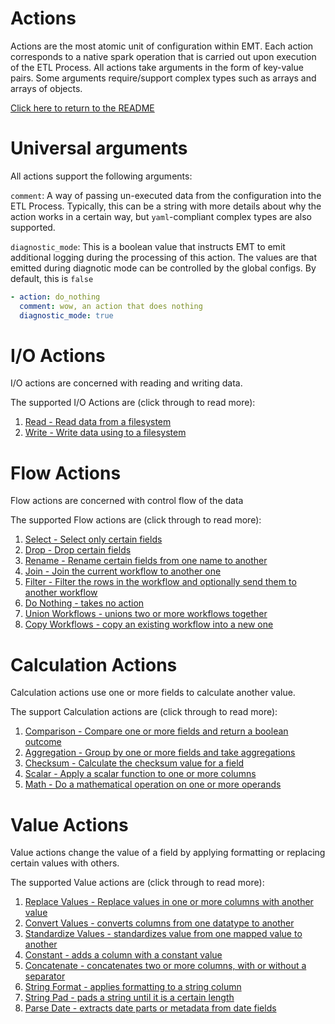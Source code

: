 # Actions
Actions are the most atomic unit of configuration within EMT. Each action corresponds to a native spark operation that is carried out upon execution of the ETL Process. All actions take arguments in the form of key-value pairs. Some arguments require/support complex types such as arrays and arrays of objects.

[Click here to return to the README](../README.md)

# Universal arguments
All actions support the following arguments:

`comment`: A way of passing un-executed data from the configuration into the ETL Process. Typically, this can be a string with more details about why the action works in a certain way, but `yaml`-compliant complex types are also supported.

`diagnostic_mode`: This is a boolean value that instructs EMT to emit additional logging during the processing of this action. The values are that emitted during diagnotic mode can be controlled by the global configs. By default, this is `false`

```yaml
- action: do_nothing
  comment: wow, an action that does nothing
  diagnostic_mode: true
```

# I/O Actions
I/O actions are concerned with reading and writing data.

The supported I/O Actions are (click through to read more):
1. [Read - Read data from a filesystem](io_actions.md#read)
2. [Write - Write data using to a filesystem](io_actions.md#write)

# Flow Actions
Flow actions are concerned with control flow of the data

The supported Flow actions are (click through to read more):
1. [Select - Select only certain fields](flow_actions.md#select)
2. [Drop - Drop certain fields](flow_actions.md#drop)
3. [Rename - Rename certain fields from one name to another](flow_actions.md#rename)
4. [Join - Join the current workflow to another one](flow_actions.md#join)
5. [Filter - Filter the rows in the workflow and optionally send them to another workflow](flow_actions.md#filter)
6. [Do Nothing - takes no action](flow_actions.md#do-nothing)
7. [Union Workflows - unions two or more workflows together](flow_actions.md#union-workflows)
8. [Copy Workflows - copy an existing workflow into a new one](flow_actions.md#copy-workflows)

# Calculation Actions
Calculation actions use one or more fields to calculate another value.

The support Calculation actions are (click through to read more):
1. [Comparison - Compare one or more fields and return a boolean outcome](calc_actions.md#comparison)
2. [Aggregation - Group by one or more fields and take aggregations](calc_actions.md#aggregation)
3. [Checksum - Calculate the checksum value for a field](calc_actions.md#checksum)
4. [Scalar - Apply a scalar function to one or more columns](calc_actions.md#scalar)
5. [Math - Do a mathematical operation on one or more operands](calc_actions.md#math)

# Value Actions
Value actions change the value of a field by applying formatting or replacing certain values with others.

The supported Value actions are (click through to read more):
1. [Replace Values - Replace values in one or more columns with another value](value_actions.md#replace-values)
2. [Convert Values - converts columns from one datatype to another](value_actions.md#convert-values)
3. [Standardize Values - standardizes value from one mapped value to another](value_actions.md#standardize-values)
4. [Constant - adds a column with a constant value](value_actions.md#constant)
5. [Concatenate - concatenates two or more columns, with or without a separator](value_actions.md#concatenate)
6. [String Format - applies formatting to a string column](value_actions.md#string-format)
7. [String Pad - pads a string until it is a certain length](value_actions.md#string-pad)
8. [Parse Date - extracts date parts or metadata from date fields](value_actions.md#parse-date)